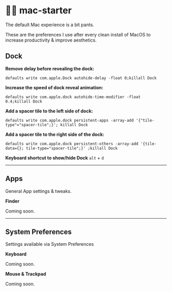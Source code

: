 # 🧑‍💻 mac-starter
The default Mac experience is a bit pants. 

These are the preferences I use after every clean install of MacOS to increase productivity &amp; improve aesthetics.


## Dock

**Remove delay before revealing the dock:**

`defaults write com.apple.Dock autohide-delay -float 0;killall Dock`


**Increase the speed of dock reveal animation:**

`defaults write com.apple.dock autohide-time-modifier -float 0.4;killall Dock`


**Add a spacer tile to the left side of dock:**

`defaults write com.apple.dock persistent-apps -array-add '{"tile-type"="spacer-tile";}'; killall Dock`


**Add a spacer tile to the right side of the dock:**

`defaults write com.apple.dock persistent-others -array-add '{tile-data={}; tile-type="spacer-tile";}' ;killall Dock`

**Keyboard shortcut to show/hide Dock**
`alt` + `d`




---



## Apps

General App settings & tweaks.

**Finder**

Coming soon.

---

## System Preferences

Settings available via System Preferences

**Keyboard**

Coming soon.

**Mouse & Trackpad**

Coming soon.
